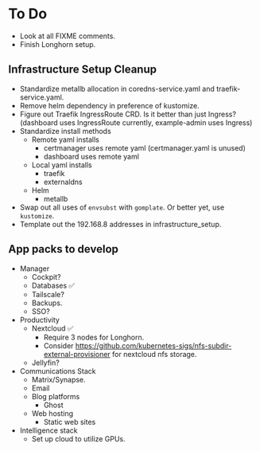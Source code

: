 # To Do

- Look at all FIXME comments.
- Finish Longhorn setup.

## Infrastructure Setup Cleanup

- Standardize metallb allocation in coredns-service.yaml and traefik-service.yaml.
- Remove helm dependency in preference of kustomize.
- Figure out Traefik IngressRoute CRD. Is it better than just Ingress? (dashboard uses IngressRoute currently, example-admin uses Ingress)
- Standardize install methods
  - Remote yaml installs
    - certmanager uses remote yaml (certmanager.yaml is unused)
    - dashboard uses remote yaml
  - Local yaml installs
    - traefik
    - externaldns
  - Helm
    - metallb
- Swap out all uses of `envsubst` with `gomplate`. Or better yet, use `kustomize`.
- Template out the 192.168.8 addresses in infrastructure_setup.

## App packs to develop

- Manager
  - Cockpit?
  - Databases ✅
  - Tailscale?
  - Backups.
  - SSO?
- Productivity
  - Nextcloud ✅
    - Require 3 nodes for Longhorn.
    - Consider https://github.com/kubernetes-sigs/nfs-subdir-external-provisioner for nextcloud nfs storage.
  - Jellyfin?
- Communications Stack
  - Matrix/Synapse.
  - Email
  - Blog platforms
    - Ghost
  - Web hosting
    - Static web sites
- Intelligence stack
  - Set up cloud to utilize GPUs.
